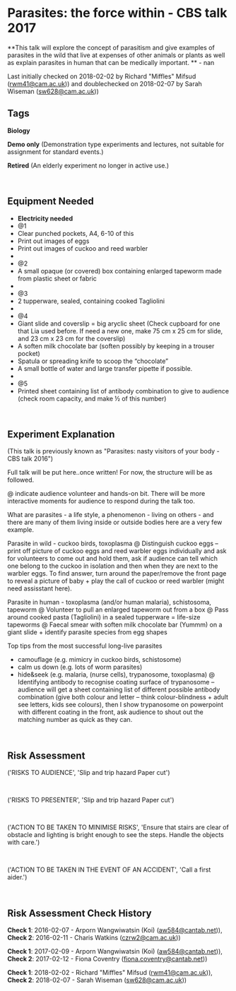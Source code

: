 # Parasites: the force within - CBS talk 2017

**This talk will explore the concept of parasitism and give examples of parasites in the wild that live at expenses of other animals or plants as well as explain parasites in human that can be medically important. ** - nan

Last initially checked on 2018-02-02 by Richard "Miffles" Mifsud (rwm41@cam.ac.uk)) and doublechecked on 2018-02-07 by Sarah Wiseman (sw628@cam.ac.uk))

## Tags
<!--- Start Tags (DO NOT REMOVE THIS COMMENT) --->

**Biology**

**Demo only** (Demonstration type experiments and lectures, not suitable for assignment for standard events.)

**Retired** (An elderly experiment no longer in active use.)
<!--- End Tags (DO NOT REMOVE THIS COMMENT) --->

<br/>

## Equipment Needed 
- **Electricity needed**
- @1
- 	Clear punched pockets, A4, 6-10 of this
- 	Print out images of eggs
- 	Print out images of cuckoo and reed warbler
- 
- @2
- 	A small opaque (or covered) box containing enlarged tapeworm made from plastic sheet or fabric
- 
- @3
- 	2 tupperware, sealed, containing cooked Tagliolini
- 
- @4
- 	Giant slide and coverslip = big aryclic sheet (Check cupboard for one that Lia used before. If need a new one, make 75 cm x 25 cm for slide, and 23 cm x 23 cm for the coverslip)
- 	A soften milk chocolate bar (soften possibly by keeping in a trouser pocket)
- 	Spatula or spreading knife to scoop the “chocolate”
- 	A small bottle of water and large transfer pipette if possible.
- 
- @5
- 	Printed sheet containing list of antibody combination to give to audience (check room capacity, and make ½ of this number)

<br/>

## Experiment Explanation 

(This talk is previously known as "Parasites: nasty visitors of your body - CBS talk 2016")

Full talk will be put here..once written! For now, the structure will be as followed.

@ indicate audience volunteer and hands-on bit. There will be more interactive moments for audience to respond during the talk too.

What are parasites - a life style, a phenomenon - living on others - and there are many of them living inside or outside bodies here are a very few example.

Parasite in wild - cuckoo birds, toxoplasma
@ Distinguish cuckoo eggs – print off picture of cuckoo eggs and reed warbler eggs individually and ask for volunteers to come out and hold them, ask if audience can tell which one belong to the cuckoo in isolation and then when they are next to the warbler eggs. To find answer, turn around the paper/remove the front page to reveal a picture of baby + play the call of cuckoo or reed warbler (might need assisstant here). 

Parasite in human - toxoplasma (and/or human malaria), schistosoma, tapeworm
 @ Volunteer to pull an enlarged tapeworm out from a box
@ Pass around cooked pasta (Tagliolini) in a sealed tupperware = life-size tapeworms 
 @ Faecal smear with soften milk chocolate bar (Yummm) on a giant slide + identify parasite species from egg shapes

Top tips from the most successful long-live parasites 
- camouflage (e.g. mimicry in cuckoo birds, schistosome)
- calm us down (e.g. lots of worm parasites)
- hide&seek (e.g. malaria, (nurse cells), trypanosome, toxoplasma)
@ Identifying antibody to recognise coating surface of trypanosome – audience will get a sheet containing list of different possible antibody combination (give both colour and letter – think colour-blindness + adult see letters, kids see colours), then I show trypanosome on powerpoint with different coating in the front, ask audience to shout out the matching number as quick as they can. 


<br/>

## Risk Assessment

('RISKS TO AUDIENCE', 'Slip and trip hazard  Paper cut')

<br/>

('RISKS TO PRESENTER', 'Slip and trip hazard  Paper cut')

<br/>

('ACTION TO BE TAKEN TO MINIMISE RISKS', 'Ensure that stairs are clear of obstacle and lighting is bright enough to see the steps.  Handle the objects with care.')

<br/>

('ACTION TO BE TAKEN IN THE EVENT OF AN ACCIDENT', 'Call a first aider.')

<br/>

## Risk Assessment Check History 

**Check 1**: 2016-02-07 - Arporn Wangwiwatsin (Koi) (aw584@cantab.net)), **Check 2**: 2016-02-11 - Charis Watkins (czrw2@cam.ac.uk))

**Check 1**: 2017-02-09 - Arporn Wangwiwatsin (Koi) (aw584@cantab.net)), **Check 2**: 2017-02-12 - Fiona Coventry (fiona.coventry@cantab.net))

**Check 1**: 2018-02-02 - Richard "Miffles" Mifsud (rwm41@cam.ac.uk)), **Check 2**: 2018-02-07 - Sarah Wiseman (sw628@cam.ac.uk))